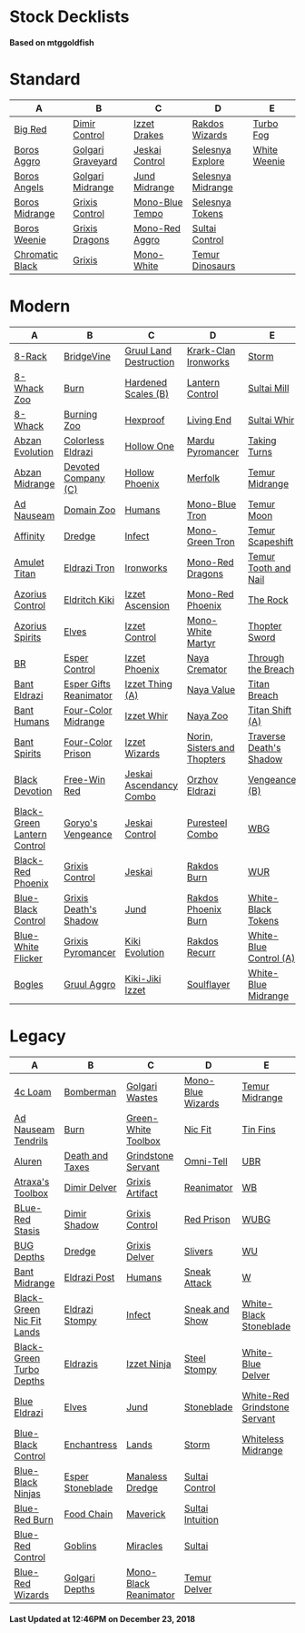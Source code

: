 # Stock Decklists
#### Based on mtggoldfish


# Standard

|                                A                                 |                                  B                                   |                                C                                 |                                  D                                   |                             E                              |
|------------------------------------------------------------------|----------------------------------------------------------------------|------------------------------------------------------------------|----------------------------------------------------------------------|------------------------------------------------------------|
|[Big Red](./mtggoldfish/Standard/decks/Big_Red.md)                |[Dimir Control](./mtggoldfish/Standard/decks/Dimir_Control.md)        |[Izzet Drakes](./mtggoldfish/Standard/decks/Izzet_Drakes.md)      |[Rakdos Wizards](./mtggoldfish/Standard/decks/Rakdos_Wizards.md)      |[Turbo Fog](./mtggoldfish/Standard/decks/Turbo_Fog.md)      |
|[Boros Aggro](./mtggoldfish/Standard/decks/Boros_Aggro.md)        |[Golgari Graveyard](./mtggoldfish/Standard/decks/Golgari_Graveyard.md)|[Jeskai Control](./mtggoldfish/Standard/decks/Jeskai_Control.md)  |[Selesnya Explore](./mtggoldfish/Standard/decks/Selesnya_Explore.md)  |[White Weenie](./mtggoldfish/Standard/decks/White_Weenie.md)|
|[Boros Angels](./mtggoldfish/Standard/decks/Boros_Angels.md)      |[Golgari Midrange](./mtggoldfish/Standard/decks/Golgari_Midrange.md)  |[Jund Midrange](./mtggoldfish/Standard/decks/Jund_Midrange.md)    |[Selesnya Midrange](./mtggoldfish/Standard/decks/Selesnya_Midrange.md)|                                                            |
|[Boros Midrange](./mtggoldfish/Standard/decks/Boros_Midrange.md)  |[Grixis Control](./mtggoldfish/Standard/decks/Grixis_Control.md)      |[Mono-Blue Tempo](./mtggoldfish/Standard/decks/Mono-Blue_Tempo.md)|[Selesnya Tokens](./mtggoldfish/Standard/decks/Selesnya_Tokens.md)    |                                                            |
|[Boros Weenie](./mtggoldfish/Standard/decks/Boros_Weenie.md)      |[Grixis Dragons](./mtggoldfish/Standard/decks/Grixis_Dragons.md)      |[Mono-Red Aggro](./mtggoldfish/Standard/decks/Mono-Red_Aggro.md)  |[Sultai Control](./mtggoldfish/Standard/decks/Sultai_Control.md)      |                                                            |
|[Chromatic Black](./mtggoldfish/Standard/decks/Chromatic_Black.md)|[Grixis](./mtggoldfish/Standard/decks/Grixis.md)                      |[Mono-White](./mtggoldfish/Standard/decks/Mono-White.md)          |[Temur Dinosaurs](./mtggoldfish/Standard/decks/Temur_Dinosaurs.md)    |                                                            |


# Modern

|                                           A                                            |                                      B                                       |                                       C                                        |                                           D                                            |                                       E                                        |
|----------------------------------------------------------------------------------------|------------------------------------------------------------------------------|--------------------------------------------------------------------------------|----------------------------------------------------------------------------------------|--------------------------------------------------------------------------------|
|[8-Rack](./mtggoldfish/Modern/decks/8-Rack.md)                                          |[BridgeVine](./mtggoldfish/Modern/decks/BridgeVine.md)                        |[Gruul Land Destruction](./mtggoldfish/Modern/decks/Gruul_Land_Destruction.md)  |[Krark-Clan Ironworks](./mtggoldfish/Modern/decks/Krark-Clan_Ironworks.md)              |[Storm](./mtggoldfish/Modern/decks/Storm.md)                                    |
|[8-Whack Zoo](./mtggoldfish/Modern/decks/8-Whack_Zoo.md)                                |[Burn](./mtggoldfish/Modern/decks/Burn.md)                                    |[Hardened Scales (B)](./mtggoldfish/Modern/decks/Hardened_Scales_(B).md)        |[Lantern Control](./mtggoldfish/Modern/decks/Lantern_Control.md)                        |[Sultai Mill](./mtggoldfish/Modern/decks/Sultai_Mill.md)                        |
|[8-Whack](./mtggoldfish/Modern/decks/8-Whack.md)                                        |[Burning Zoo](./mtggoldfish/Modern/decks/Burning_Zoo.md)                      |[Hexproof](./mtggoldfish/Modern/decks/Hexproof.md)                              |[Living End](./mtggoldfish/Modern/decks/Living_End.md)                                  |[Sultai Whir](./mtggoldfish/Modern/decks/Sultai_Whir.md)                        |
|[Abzan Evolution](./mtggoldfish/Modern/decks/Abzan_Evolution.md)                        |[Colorless Eldrazi](./mtggoldfish/Modern/decks/Colorless_Eldrazi.md)          |[Hollow One](./mtggoldfish/Modern/decks/Hollow_One.md)                          |[Mardu Pyromancer](./mtggoldfish/Modern/decks/Mardu_Pyromancer.md)                      |[Taking Turns](./mtggoldfish/Modern/decks/Taking_Turns.md)                      |
|[Abzan Midrange](./mtggoldfish/Modern/decks/Abzan_Midrange.md)                          |[Devoted Company (C)](./mtggoldfish/Modern/decks/Devoted_Company_(C).md)      |[Hollow Phoenix](./mtggoldfish/Modern/decks/Hollow_Phoenix.md)                  |[Merfolk](./mtggoldfish/Modern/decks/Merfolk.md)                                        |[Temur Midrange](./mtggoldfish/Modern/decks/Temur_Midrange.md)                  |
|[Ad Nauseam](./mtggoldfish/Modern/decks/Ad_Nauseam.md)                                  |[Domain Zoo](./mtggoldfish/Modern/decks/Domain_Zoo.md)                        |[Humans](./mtggoldfish/Modern/decks/Humans.md)                                  |[Mono-Blue Tron](./mtggoldfish/Modern/decks/Mono-Blue_Tron.md)                          |[Temur Moon](./mtggoldfish/Modern/decks/Temur_Moon.md)                          |
|[Affinity](./mtggoldfish/Modern/decks/Affinity.md)                                      |[Dredge](./mtggoldfish/Modern/decks/Dredge.md)                                |[Infect](./mtggoldfish/Modern/decks/Infect.md)                                  |[Mono-Green Tron](./mtggoldfish/Modern/decks/Mono-Green_Tron.md)                        |[Temur Scapeshift](./mtggoldfish/Modern/decks/Temur_Scapeshift.md)              |
|[Amulet Titan](./mtggoldfish/Modern/decks/Amulet_Titan.md)                              |[Eldrazi Tron](./mtggoldfish/Modern/decks/Eldrazi_Tron.md)                    |[Ironworks](./mtggoldfish/Modern/decks/Ironworks.md)                            |[Mono-Red Dragons](./mtggoldfish/Modern/decks/Mono-Red_Dragons.md)                      |[Temur Tooth and Nail](./mtggoldfish/Modern/decks/Temur_Tooth_and_Nail.md)      |
|[Azorius Control](./mtggoldfish/Modern/decks/Azorius_Control.md)                        |[Eldritch Kiki](./mtggoldfish/Modern/decks/Eldritch_Kiki.md)                  |[Izzet Ascension](./mtggoldfish/Modern/decks/Izzet_Ascension.md)                |[Mono-Red Phoenix](./mtggoldfish/Modern/decks/Mono-Red_Phoenix.md)                      |[The Rock](./mtggoldfish/Modern/decks/The_Rock.md)                              |
|[Azorius Spirits](./mtggoldfish/Modern/decks/Azorius_Spirits.md)                        |[Elves](./mtggoldfish/Modern/decks/Elves.md)                                  |[Izzet Control](./mtggoldfish/Modern/decks/Izzet_Control.md)                    |[Mono-White Martyr](./mtggoldfish/Modern/decks/Mono-White_Martyr.md)                    |[Thopter Sword](./mtggoldfish/Modern/decks/Thopter_Sword.md)                    |
|[BR](./mtggoldfish/Modern/decks/BR.md)                                                  |[Esper Control](./mtggoldfish/Modern/decks/Esper_Control.md)                  |[Izzet Phoenix](./mtggoldfish/Modern/decks/Izzet_Phoenix.md)                    |[Naya Cremator](./mtggoldfish/Modern/decks/Naya_Cremator.md)                            |[Through the Breach](./mtggoldfish/Modern/decks/Through_the_Breach.md)          |
|[Bant Eldrazi](./mtggoldfish/Modern/decks/Bant_Eldrazi.md)                              |[Esper Gifts Reanimator](./mtggoldfish/Modern/decks/Esper_Gifts_Reanimator.md)|[Izzet Thing (A)](./mtggoldfish/Modern/decks/Izzet_Thing_(A).md)                |[Naya Value](./mtggoldfish/Modern/decks/Naya_Value.md)                                  |[Titan Breach](./mtggoldfish/Modern/decks/Titan_Breach.md)                      |
|[Bant Humans](./mtggoldfish/Modern/decks/Bant_Humans.md)                                |[Four-Color Midrange](./mtggoldfish/Modern/decks/Four-Color_Midrange.md)      |[Izzet Whir](./mtggoldfish/Modern/decks/Izzet_Whir.md)                          |[Naya Zoo](./mtggoldfish/Modern/decks/Naya_Zoo.md)                                      |[Titan Shift (A)](./mtggoldfish/Modern/decks/Titan_Shift_(A).md)                |
|[Bant Spirits](./mtggoldfish/Modern/decks/Bant_Spirits.md)                              |[Four-Color Prison](./mtggoldfish/Modern/decks/Four-Color_Prison.md)          |[Izzet Wizards](./mtggoldfish/Modern/decks/Izzet_Wizards.md)                    |[Norin, Sisters and Thopters](./mtggoldfish/Modern/decks/Norin,_Sisters_and_Thopters.md)|[Traverse Death's Shadow](./mtggoldfish/Modern/decks/Traverse_Death's_Shadow.md)|
|[Black Devotion](./mtggoldfish/Modern/decks/Black_Devotion.md)                          |[Free-Win Red](./mtggoldfish/Modern/decks/Free-Win_Red.md)                    |[Jeskai Ascendancy Combo](./mtggoldfish/Modern/decks/Jeskai_Ascendancy_Combo.md)|[Orzhov Eldrazi](./mtggoldfish/Modern/decks/Orzhov_Eldrazi.md)                          |[Vengeance (B)](./mtggoldfish/Modern/decks/Vengeance_(B).md)                    |
|[Black-Green Lantern Control](./mtggoldfish/Modern/decks/Black-Green_Lantern_Control.md)|[Goryo's Vengeance](./mtggoldfish/Modern/decks/Goryo's_Vengeance.md)          |[Jeskai Control](./mtggoldfish/Modern/decks/Jeskai_Control.md)                  |[Puresteel Combo](./mtggoldfish/Modern/decks/Puresteel_Combo.md)                        |[WBG](./mtggoldfish/Modern/decks/WBG.md)                                        |
|[Black-Red Phoenix](./mtggoldfish/Modern/decks/Black-Red_Phoenix.md)                    |[Grixis Control](./mtggoldfish/Modern/decks/Grixis_Control.md)                |[Jeskai](./mtggoldfish/Modern/decks/Jeskai.md)                                  |[Rakdos Burn](./mtggoldfish/Modern/decks/Rakdos_Burn.md)                                |[WUR](./mtggoldfish/Modern/decks/WUR.md)                                        |
|[Blue-Black Control](./mtggoldfish/Modern/decks/Blue-Black_Control.md)                  |[Grixis Death's Shadow](./mtggoldfish/Modern/decks/Grixis_Death's_Shadow.md)  |[Jund](./mtggoldfish/Modern/decks/Jund.md)                                      |[Rakdos Phoenix Burn](./mtggoldfish/Modern/decks/Rakdos_Phoenix_Burn.md)                |[White-Black Tokens](./mtggoldfish/Modern/decks/White-Black_Tokens.md)          |
|[Blue-White Flicker](./mtggoldfish/Modern/decks/Blue-White_Flicker.md)                  |[Grixis Pyromancer](./mtggoldfish/Modern/decks/Grixis_Pyromancer.md)          |[Kiki Evolution](./mtggoldfish/Modern/decks/Kiki_Evolution.md)                  |[Rakdos Recurr](./mtggoldfish/Modern/decks/Rakdos_Recurr.md)                            |[White-Blue Control (A)](./mtggoldfish/Modern/decks/White-Blue_Control_(A).md)  |
|[Bogles](./mtggoldfish/Modern/decks/Bogles.md)                                          |[Gruul Aggro](./mtggoldfish/Modern/decks/Gruul_Aggro.md)                      |[Kiki-Jiki Izzet](./mtggoldfish/Modern/decks/Kiki-Jiki_Izzet.md)                |[Soulflayer](./mtggoldfish/Modern/decks/Soulflayer.md)                                  |[White-Blue Midrange](./mtggoldfish/Modern/decks/White-Blue_Midrange.md)        |


# Legacy

|                                         A                                          |                                B                                 |                                     C                                      |                                 D                                  |                                            E                                             |
|------------------------------------------------------------------------------------|------------------------------------------------------------------|----------------------------------------------------------------------------|--------------------------------------------------------------------|------------------------------------------------------------------------------------------|
|[4c Loam](./mtggoldfish/Legacy/decks/4c_Loam.md)                                    |[Bomberman](./mtggoldfish/Legacy/decks/Bomberman.md)              |[Golgari Wastes](./mtggoldfish/Legacy/decks/Golgari_Wastes.md)              |[Mono-Blue Wizards](./mtggoldfish/Legacy/decks/Mono-Blue_Wizards.md)|[Temur Midrange](./mtggoldfish/Legacy/decks/Temur_Midrange.md)                            |
|[Ad Nauseam Tendrils](./mtggoldfish/Legacy/decks/Ad_Nauseam_Tendrils.md)            |[Burn](./mtggoldfish/Legacy/decks/Burn.md)                        |[Green-White Toolbox](./mtggoldfish/Legacy/decks/Green-White_Toolbox.md)    |[Nic Fit](./mtggoldfish/Legacy/decks/Nic_Fit.md)                    |[Tin Fins](./mtggoldfish/Legacy/decks/Tin_Fins.md)                                        |
|[Aluren](./mtggoldfish/Legacy/decks/Aluren.md)                                      |[Death and Taxes](./mtggoldfish/Legacy/decks/Death_and_Taxes.md)  |[Grindstone Servant](./mtggoldfish/Legacy/decks/Grindstone_Servant.md)      |[Omni-Tell](./mtggoldfish/Legacy/decks/Omni-Tell.md)                |[UBR](./mtggoldfish/Legacy/decks/UBR.md)                                                  |
|[Atraxa's Toolbox](./mtggoldfish/Legacy/decks/Atraxa's_Toolbox.md)                  |[Dimir Delver](./mtggoldfish/Legacy/decks/Dimir_Delver.md)        |[Grixis Artifact](./mtggoldfish/Legacy/decks/Grixis_Artifact.md)            |[Reanimator](./mtggoldfish/Legacy/decks/Reanimator.md)              |[WB](./mtggoldfish/Legacy/decks/WB.md)                                                    |
|[BLue-Red Stasis](./mtggoldfish/Legacy/decks/BLue-Red_Stasis.md)                    |[Dimir Shadow](./mtggoldfish/Legacy/decks/Dimir_Shadow.md)        |[Grixis Control](./mtggoldfish/Legacy/decks/Grixis_Control.md)              |[Red Prison](./mtggoldfish/Legacy/decks/Red_Prison.md)              |[WUBG](./mtggoldfish/Legacy/decks/WUBG.md)                                                |
|[BUG Depths](./mtggoldfish/Legacy/decks/BUG_Depths.md)                              |[Dredge](./mtggoldfish/Legacy/decks/Dredge.md)                    |[Grixis Delver](./mtggoldfish/Legacy/decks/Grixis_Delver.md)                |[Slivers](./mtggoldfish/Legacy/decks/Slivers.md)                    |[WU](./mtggoldfish/Legacy/decks/WU.md)                                                    |
|[Bant Midrange](./mtggoldfish/Legacy/decks/Bant_Midrange.md)                        |[Eldrazi Post](./mtggoldfish/Legacy/decks/Eldrazi_Post.md)        |[Humans](./mtggoldfish/Legacy/decks/Humans.md)                              |[Sneak Attack](./mtggoldfish/Legacy/decks/Sneak_Attack.md)          |[W](./mtggoldfish/Legacy/decks/W.md)                                                      |
|[Black-Green Nic Fit Lands](./mtggoldfish/Legacy/decks/Black-Green_Nic_Fit_Lands.md)|[Eldrazi Stompy](./mtggoldfish/Legacy/decks/Eldrazi_Stompy.md)    |[Infect](./mtggoldfish/Legacy/decks/Infect.md)                              |[Sneak and Show](./mtggoldfish/Legacy/decks/Sneak_and_Show.md)      |[White-Black Stoneblade](./mtggoldfish/Legacy/decks/White-Black_Stoneblade.md)            |
|[Black-Green Turbo Depths](./mtggoldfish/Legacy/decks/Black-Green_Turbo_Depths.md)  |[Eldrazis](./mtggoldfish/Legacy/decks/Eldrazis.md)                |[Izzet Ninja](./mtggoldfish/Legacy/decks/Izzet_Ninja.md)                    |[Steel Stompy](./mtggoldfish/Legacy/decks/Steel_Stompy.md)          |[White-Blue Delver](./mtggoldfish/Legacy/decks/White-Blue_Delver.md)                      |
|[Blue Eldrazi](./mtggoldfish/Legacy/decks/Blue_Eldrazi.md)                          |[Elves](./mtggoldfish/Legacy/decks/Elves.md)                      |[Jund](./mtggoldfish/Legacy/decks/Jund.md)                                  |[Stoneblade](./mtggoldfish/Legacy/decks/Stoneblade.md)              |[White-Red Grindstone Servant](./mtggoldfish/Legacy/decks/White-Red_Grindstone_Servant.md)|
|[Blue-Black Control](./mtggoldfish/Legacy/decks/Blue-Black_Control.md)              |[Enchantress](./mtggoldfish/Legacy/decks/Enchantress.md)          |[Lands](./mtggoldfish/Legacy/decks/Lands.md)                                |[Storm](./mtggoldfish/Legacy/decks/Storm.md)                        |[Whiteless Midrange](./mtggoldfish/Legacy/decks/Whiteless_Midrange.md)                    |
|[Blue-Black Ninjas](./mtggoldfish/Legacy/decks/Blue-Black_Ninjas.md)                |[Esper Stoneblade](./mtggoldfish/Legacy/decks/Esper_Stoneblade.md)|[Manaless Dredge](./mtggoldfish/Legacy/decks/Manaless_Dredge.md)            |[Sultai Control](./mtggoldfish/Legacy/decks/Sultai_Control.md)      |                                                                                          |
|[Blue-Red Burn](./mtggoldfish/Legacy/decks/Blue-Red_Burn.md)                        |[Food Chain](./mtggoldfish/Legacy/decks/Food_Chain.md)            |[Maverick](./mtggoldfish/Legacy/decks/Maverick.md)                          |[Sultai Intuition](./mtggoldfish/Legacy/decks/Sultai_Intuition.md)  |                                                                                          |
|[Blue-Red Control](./mtggoldfish/Legacy/decks/Blue-Red_Control.md)                  |[Goblins](./mtggoldfish/Legacy/decks/Goblins.md)                  |[Miracles](./mtggoldfish/Legacy/decks/Miracles.md)                          |[Sultai](./mtggoldfish/Legacy/decks/Sultai.md)                      |                                                                                          |
|[Blue-Red Wizards](./mtggoldfish/Legacy/decks/Blue-Red_Wizards.md)                  |[Golgari Depths](./mtggoldfish/Legacy/decks/Golgari_Depths.md)    |[Mono-Black Reanimator](./mtggoldfish/Legacy/decks/Mono-Black_Reanimator.md)|[Temur Delver](./mtggoldfish/Legacy/decks/Temur_Delver.md)          |                                                                                          |



#### Last Updated at 12:46PM on December 23, 2018